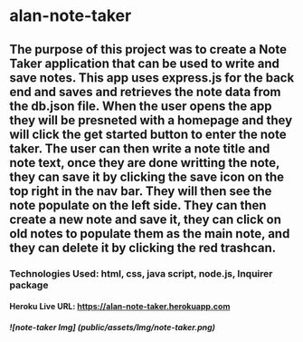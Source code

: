 # alan-note-taker

## The purpose of this project was to create a Note Taker application that can be used to write and save notes. This app uses express.js for the back end and saves and retrieves the note data from the db.json file. When the user opens the app they will be presneted with a homepage and they will click the get started button to enter the note taker. The user can then write a note title and note text, once they are done writting the note, they can save it by clicking the save icon on the top right in the nav bar. They will then see the note populate on the left side. They can then create a new note and save it, they can click on old notes to populate them as the main note, and they can delete it by clicking the red trashcan.

### Technologies Used: html, css, java script, node.js, Inquirer package

#### Heroku Live URL: https://alan-note-taker.herokuapp.com

##### ![note-taker Img] (public/assets/Img/note-taker.png)
